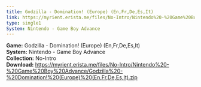 ```yaml
---
title: Godzilla - Domination! (Europe) (En,Fr,De,Es,It)
link: https://myrient.erista.me/files/No-Intro/Nintendo%20-%20Game%20Boy%20Advance/Godzilla%20-%20Domination!%20(Europe)%20(En,Fr,De,Es,It).zip
type: single1
System: Nintendo - Game Boy Advance
---
```

<b>Game:</b> Godzilla - Domination! (Europe) (En,Fr,De,Es,It)<br>
<b>System:</b> Nintendo - Game Boy Advance<br>
<b>Collection:</b> No-Intro<br>
<b>Download:</b> https://myrient.erista.me/files/No-Intro/Nintendo%20-%20Game%20Boy%20Advance/Godzilla%20-%20Domination!%20(Europe)%20(En,Fr,De,Es,It).zip